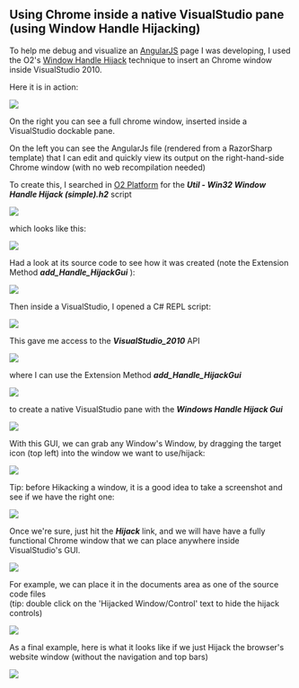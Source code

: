 ##  Using Chrome inside a native VisualStudio pane (using Window Handle Hijacking)

To help me debug and visualize an [AngularJS](https://www.google.co.uk/url?sa=t&rct=j&q=&esrc=s&source=web&cd=1&cad=rja&ved=0CDMQFjAA&url=http%3A%2F%2Fangularjs.org%2F&ei=Fv03UbbUF4TZPIq-gegB&usg=AFQjCNF_LWQwZlAQzMLiHoSWsZBxLguMng&bvm=bv.43287494,d.ZWU) page I was developing, I used the O2's [Window Handle Hijack](http://blog.diniscruz.com/search/label/WinAPI) technique to insert an Chrome window inside VisualStudio 2010.

Here it is in action:  

![](images/image_thumb.png)

On the right you can see a full chrome window, inserted inside a VisualStudio dockable pane.

On the left you can see the AngularJs file (rendered from a RazorSharp template) that I can edit and quickly view its output on the right-hand-side Chrome window (with no web recompilation needed)

To create this, I searched in [O2 Platform](http://blog.diniscruz.com/p/owasp-o2-platform.html) for the **_Util - Win32 Window Handle Hijack (simple).h2_**  script

![](images/image_thumb_25255B4_25255D.png)

which looks like this:

![](images/image_thumb_25255B5_25255D.png)

Had a look at its source code to see how it was created (note the Extension Method **_add_Handle_HijackGui_** ):

![](images/image_thumb_25255B6_25255D.png)

Then inside a VisualStudio, I opened a C# REPL script:

![](images/image_thumb_25255B15_25255D.png)

This gave me access to the **_VisualStudio_2010_** API

![](images/image_thumb_25255B17_25255D.png)

where I can use the Extension Method **_add_Handle_HijackGui_**   

![](images/image_thumb_25255B18_25255D.png)

to create a native VisualStudio pane with the **_Windows Handle Hijack Gui_**  

![](images/image_thumb_25255B20_25255D.png)

With this GUI, we can grab any Window's Window, by dragging the target icon (top left) into the window we want to use/hijack:

![](images/image_thumb_25255B21_25255D.png)

Tip: before Hikacking a window, it is a good idea to take a screenshot and see if we have the right one:

![](images/image_thumb_25255B23_25255D.png)

Once we're sure, just hit the **_Hijack_** link, and we will have  have a fully functional Chrome window that we can place anywhere inside VisualStudio's GUI.

![](images/image_thumb_25255B25_25255D.png)

For example, we can place it in the documents area as one of the source code files  
(tip: double click on the 'Hijacked Window/Control' text to hide the hijack controls)

![](images/image_thumb_25255B27_25255D.png)

As a final example, here is what it looks like if we just Hijack the browser's website window (without the navigation and top bars)

![](images/image_thumb_25255B22_25255D.png)

